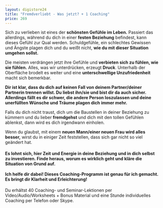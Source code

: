 ```yaml
---
layout: digistore24
title: "Fremdverliebt - Was jetzt? + 1 Coaching"
price: 269
---
```

<p>Sich zu verlieben ist eines der <strong>sch&#xF6;nsten Gef&#xFC;hle im Leben.</strong> Passiert das allerdings, w&#xE4;hrend du dich in einer <strong>festen Beziehung</strong> befindest, kann dieses Gef&#xFC;hl zur Qual werden. Schuldgef&#xFC;hle, ein schlechtes Gewissen und &#xC4;ngste plagen dich und du wei&#xDF;t nicht, <strong>wie du mit dieser Situation umgehen sollst.</strong></p>
<p>Die meisten verdr&#xE4;ngen jetzt ihre Gef&#xFC;hle und <strong>verbieten sich zu f&#xFC;hlen, wie sie f&#xFC;hlen.</strong> Alles, was wir unterdr&#xFC;cken, erzeugt <strong>Druck</strong>. Unterhalb der Oberfl&#xE4;che brodelt es weiter und eine <strong>unterschwellige Unzufriedenheit</strong> macht sich bemerkbar.&#xA0;</p>
<p><strong>Dir ist klar, dass du dich auf <strong>keinen Fall</strong> von deinem Partner/deiner Partnerin <strong>trennen</strong> willst. Du liebst ihn/sie und <strong>bist dir da auch sicher</strong>. Allerdings f&#xE4;llt es dir schwer, die andere Person loszulassen und deine <strong>unerf&#xFC;llten</strong> <strong>W&#xFC;nsche und Tr&#xE4;ume</strong> plagen dich immer mehr.</strong></p>
<p>Falls du dich nicht traust, dich um die Baustellen in deiner Beziehung zu k&#xFC;mmern und du lieber <strong>fremdgehst</strong> und dich mit den tollen Gef&#xFC;hlen ablenkst, dann wird es dich irgendwann einholen.</p>
<p>Wenn du glaubst, mit einem <strong>neuen Mann/einer neuen Frau wird alles besser,</strong> wirst du in einiger Zeit feststellen, dass sich gar nicht so viel ge&#xE4;ndert hat.</p>
<h4>Es lohnt sich, hier <strong>Zeit und Energie</strong> in deine Beziehung und <strong>in dich selbst</strong> zu investieren. Finde heraus, worum es wirklich geht und kl&#xE4;re die Situation von Grund auf.&#xA0;<br><br>Ich helfe dir dabei! Dieses Coaching-Programm ist genau f&#xFC;r ich gemacht. Es bringt dir Klarheit und Erleichterung!&#xA0;</h4>
<p>Du erh&#xE4;ltst 40 Coaching- und Seminar-Lektionen per Video/Audio/Worksheets + Bonus Material&#xA0;und eine Stunde individuelles Coaching per Telefon oder Skype.&#xA0;</p>